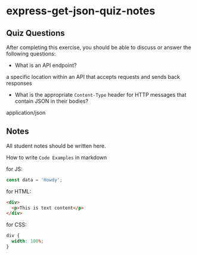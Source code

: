 # express-get-json-quiz-notes

## Quiz Questions

After completing this exercise, you should be able to discuss or answer the following questions:

- What is an API endpoint?

a specific location within an API that accepts requests and sends back responses

- What is the appropriate `Content-Type` header for HTTP messages that contain JSON in their bodies?

application/json

## Notes

All student notes should be written here.

How to write `Code Examples` in markdown

for JS:

```javascript
const data = 'Howdy';
```

for HTML:

```html
<div>
  <p>This is text content</p>
</div>
```

for CSS:

```css
div {
  width: 100%;
}
```
